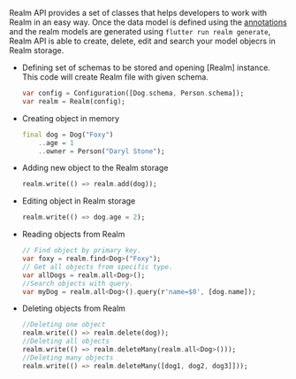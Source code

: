 Realm API provides a set of classes that helps developers to work with Realm in an easy way. Once the data model is defined using the [annotations](Annotations-topic.html) and the realm models are generated using ```flutter run realm generate```, Realm API is able to create, delete, edit and search your model objecrs in Realm storage.


* Defining set of schemas to be stored and opening [Realm] instance. This code will create Realm file with given schema.
    ```dart
    var config = Configuration([Dog.schema, Person.schema]);
    var realm = Realm(config);
    ```

* Creating object in memory
    ```dart
    final dog = Dog("Foxy")
        ..age = 1
        ..owner = Person("Daryl Stone");
    ```

* Adding new object to the Realm storage
    ```dart
    realm.write(() => realm.add(dog));
    ```

* Editing object in Realm storage
    ```dart
    realm.write(() => dog.age = 2);
    ```
* Reading objects from Realm
    ```dart
    // Find object by primary key.
    var foxy = realm.find<Dog>("Foxy");
    // Get all objects from specific type.
    var allDogs = realm.all<Dog>();
    //Search objects with query.
    var myDog = realm.all<Dog>().query(r'name=$0', [dog.name]);
    ```

* Deleting objects from Realm
    ```dart
    //Deleting one object
    realm.write(() => realm.delete(dog));
    //Deleting all objects
    realm.write(() => realm.deleteMany(realm.all<Dog>()));
    //Deleting many objects
    realm.write(() => realm.deleteMany([dog1, dog2, dog3]]));
    ```